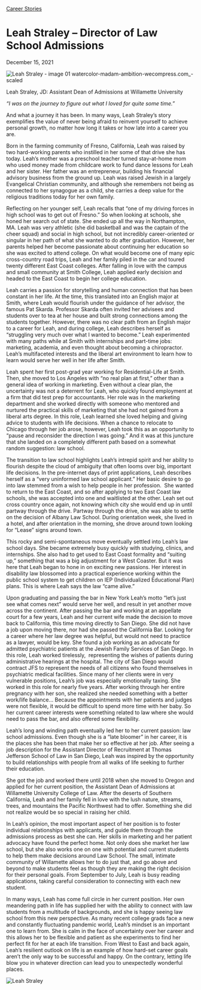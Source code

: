 [//]: # (title: Leah Straley –Director of Law School Admissions)

[//]: # (main_image: https://madamambition.com/wp-content/uploads/2022/12/Leah-Straley-image-01-watercolor-madam-ambition-wecompress.com_-scaled-1.jpg)

[Career Stories](https://madamambition.com/category/career-stories/)

Leah Straley – Director of Law School Admissions
================================================

December 15, 2021

![](https://madamambition.com/wp-content/uploads/2022/12/Leah-Straley-image-01-watercolor-madam-ambition-wecompress.com_-scaled-1.jpg "Leah Straley - image 01 watercolor-madam-ambition-wecompress.com_-scaled")

Leah Straley, JD: Assistant Dean of Admissions at Willamette University

*“I was on the journey to figure out what I loved for quite some time.”*

And what a journey it has been. In many ways, Leah Straley’s story exemplifies the value of never being afraid to reinvent yourself to achieve personal growth, no matter how long it takes or how late into a career you are.

Born in the farming community of Fresno, California, Leah was raised by two hard-working parents who instilled in her some of that drive she has today. Leah’s mother was a preschool teacher turned stay-at-home mom who used money made from childcare work to fund dance lessons for Leah and her sister. Her father was an entrepreneur, building his financial advisory business from the ground up. Leah was raised Jewish in a largely Evangelical Christian community, and although she remembers not being as connected to her synagogue as a child, she carries a deep value for the religious traditions today for her own family.

Reflecting on her younger self, Leah recalls that “one of my driving forces in high school was to get out of Fresno.” So when looking at schools, she honed her search out of state. She ended up all the way in Northampton, MA. Leah was very athletic (she did basketball and was the captain of the cheer squad) and social in high school, but not incredibly career-oriented or singular in her path of what she wanted to do after graduation. However, her parents helped her become passionate about continuing her education so she was excited to attend college. On what would become one of many epic cross-country road trips, Leah and her family piled in the car and toured twenty different East Coast colleges. After falling in love with the campus and small community at Smith College, Leah applied early decision and headed to the East Coast to begin her college education.

Leah carries a passion for storytelling and human connection that has been constant in her life. At the time, this translated into an English major at Smith, where Leah would flourish under the guidance of her advisor, the famous Pat Skarda. Professor Skarda often invited her advisees and students over to tea at her house and built strong connections among the students together. However, there was no clear path from an English major to a career for Leah, and during college, Leah describes herself as “struggling very much over what I wanted to become.” Leah experimented with many paths while at Smith with internships and part-time jobs: marketing, academia, and even thought about becoming a chiropractor. Leah’s multifaceted interests and the liberal art environment to learn how to learn would serve her well in her life after Smith.

Leah spent her first post-grad year working for Residential-Life at Smith. Then, she moved to Los Angeles with “no real plan at first,” other than a general idea of working in marketing. Even without a clear plan, the uncertainty was not a deterrent for Leah, who quickly found employment at a firm that did test prep for accountants. Her role was in the marketing department and she worked directly with someone who mentored and nurtured the practical skills of marketing that she had not gained from a liberal arts degree. In this role, Leah learned she loved helping and giving advice to students with life decisions. When a chance to relocate to Chicago through her job arose, however, Leah took this as an opportunity to “pause and reconsider the direction I was going.” And it was at this juncture that she landed on a completely different path based on a somewhat random suggestion: law school.

The transition to law school highlights Leah’s intrepid spirit and her ability to flourish despite the cloud of ambiguity that often looms over big, important life decisions. In the pre-internet days of print applications, Leah describes herself as a “very uninformed law school applicant.” Her basic desire to go into law stemmed from a wish to help people in her profession.  She wanted to return to the East Coast, and so after applying to two East Coast law schools, she was accepted into one and waitlisted at the other. Leah set out cross country once again, not knowing which city she would end up in until partway through the drive. Partway through the drive, she was able to settle on the decision of Albany Law School. During orientation week, she lived in a hotel, and after orientation in the morning, she drove around town looking for “Lease” signs around town.

This rocky and semi-spontaneous move eventually settled into Leah’s law school days. She became extremely busy quickly with studying, clinics, and internships. She also had to get used to East Coast formality and “suiting up,” something that was a big adjustment for a West Coaster. But it was here that Leah began to hone in on exciting new passions. Her interest in disability law blossomed into a practical experience working within the public school system to get children on IEP (Individualized Educational Plan) plans. This is where Leah says the law “came alive.”

Upon graduating and passing the bar in New York Leah’s motto “let’s just see what comes next” would serve her well, and result in yet another move across the continent. After passing the bar and working at an appellate court for a few years, Leah and her current wife made the decision to move back to California, this time moving directly to San Diego. She did not have a job upon moving there, nor had she passed the California Bar. Looking for a career where her law degree was helpful, but would not need to practice as a lawyer, would be key. She found a job working as an advocate for admitted psychiatric patients at the Jewish Family Services of San Diego. In this role, Leah worked tirelessly,  representing the wishes of patients during administrative hearings at the hospital. The city of San Diego would contract JFS to represent the needs of all citizens who found themselves in psychiatric medical facilities. Since many of her clients were in very vulnerable positions, Leah’s job was especially emotionally taxing. She worked in this role for nearly five years. After working through her entire pregnancy with her son, she realized she needed something with a better work/life balance… Because the appointments with her patients and judges were not flexible, it would be difficult to spend more time with her baby. So her current career interests were something related to law where she would need to pass the bar, and also offered some flexibility.

Leah’s long and winding path eventually led her to her current passion: law school admissions. Even though she is a “late bloomer” in her career, it is the places she has been that make her so effective at her job. After seeing a job description for the Assistant Director of Recruitment at Thomas Jefferson School of Law in San Diego, Leah was inspired by the opportunity to build relationships with people from all walks of life seeking to further their education.

She got the job and worked there until 2018 when she moved to Oregon and applied for her current position, the Assistant Dean of Admissions at Willamette University College of Law. After the deserts of Southern California, Leah and her family fell in love with the lush nature, streams, trees, and mountains the Pacific Northwest had to offer. Something she did not realize would be so special in raising her child.

In Leah’s opinion, the most important aspect of her position is to foster individual relationships with applicants, and guide them through the admissions process as best she can. Her skills in marketing and her patient advocacy have found the perfect home. Not only does she market her law school, but she also works one on one with potential and current students to help them make decisions around Law School. The small, intimate community of Willamette allows her to do just that, and go above and beyond to make students feel as though they are making the right decision for their personal goals. From September to July, Leah is busy reading applications, taking careful consideration to connecting with each new student.

In many ways, Leah has come full circle in her current position. Her own meandering path in life has supplied her with the ability to connect with law students from a multitude of backgrounds, and she is happy seeing law school from this new perspective. As many recent college grads face a new and constantly fluctuating pandemic world, Leah’s mindset is an important one to learn from. She is calm in the face of uncertainty over her career and this allows her to be flexible and patient as she experiments to find her perfect fit for her at each life transition. From West to East and back again, Leah’s resilient outlook on life is an example of how hard-set career goals aren’t the only way to be successful and happy. On the contrary, letting life blow you in whatever direction can lead you to unexpectedly wonderful places.

![](https://madamambition.com/wp-content/uploads/2023/01/Leah-Straley.png "Leah Straley")